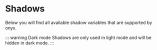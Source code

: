 # Shadows

Below you will find all available shadow variables that are supported by onyx.

::: warning Dark mode
Shadows are only used in light mode and will be hidden in dark mode.
:::

<script lang="ts" setup>
import OnyxShadowVariables from "../.vitepress/components/OnyxShadowVariables.vue"
</script>

<OnyxShadowVariables />
